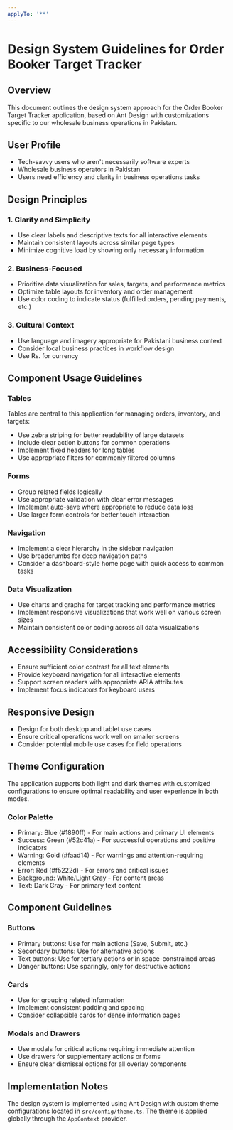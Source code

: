 ```yaml
---
applyTo: '**'
---
```

# Design System Guidelines for Order Booker Target Tracker

## Overview
This document outlines the design system approach for the Order Booker Target Tracker application, based on Ant Design with customizations specific to our wholesale business operations in Pakistan.

## User Profile
- Tech-savvy users who aren't necessarily software experts
- Wholesale business operators in Pakistan
- Users need efficiency and clarity in business operations tasks

## Design Principles

### 1. Clarity and Simplicity
- Use clear labels and descriptive texts for all interactive elements
- Maintain consistent layouts across similar page types
- Minimize cognitive load by showing only necessary information

### 2. Business-Focused
- Prioritize data visualization for sales, targets, and performance metrics
- Optimize table layouts for inventory and order management
- Use color coding to indicate status (fulfilled orders, pending payments, etc.)

### 3. Cultural Context
- Use language and imagery appropriate for Pakistani business context
- Consider local business practices in workflow design
- Use Rs. for currency

## Component Usage Guidelines

### Tables
Tables are central to this application for managing orders, inventory, and targets:
- Use zebra striping for better readability of large datasets
- Include clear action buttons for common operations
- Implement fixed headers for long tables
- Use appropriate filters for commonly filtered columns

### Forms
- Group related fields logically
- Use appropriate validation with clear error messages
- Implement auto-save where appropriate to reduce data loss
- Use larger form controls for better touch interaction

### Navigation
- Implement a clear hierarchy in the sidebar navigation
- Use breadcrumbs for deep navigation paths
- Consider a dashboard-style home page with quick access to common tasks

### Data Visualization
- Use charts and graphs for target tracking and performance metrics
- Implement responsive visualizations that work well on various screen sizes
- Maintain consistent color coding across all data visualizations

## Accessibility Considerations
- Ensure sufficient color contrast for all text elements
- Provide keyboard navigation for all interactive elements
- Support screen readers with appropriate ARIA attributes
- Implement focus indicators for keyboard users

## Responsive Design
- Design for both desktop and tablet use cases
- Ensure critical operations work well on smaller screens
- Consider potential mobile use cases for field operations

## Theme Configuration
The application supports both light and dark themes with customized configurations to ensure optimal readability and user experience in both modes.

### Color Palette
- Primary: Blue (#1890ff) - For main actions and primary UI elements
- Success: Green (#52c41a) - For successful operations and positive indicators
- Warning: Gold (#faad14) - For warnings and attention-requiring elements
- Error: Red (#f5222d) - For errors and critical issues
- Background: White/Light Gray - For content areas
- Text: Dark Gray - For primary text content

## Component Guidelines

### Buttons
- Primary buttons: Use for main actions (Save, Submit, etc.)
- Secondary buttons: Use for alternative actions
- Text buttons: Use for tertiary actions or in space-constrained areas
- Danger buttons: Use sparingly, only for destructive actions

### Cards
- Use for grouping related information
- Implement consistent padding and spacing
- Consider collapsible cards for dense information pages

### Modals and Drawers
- Use modals for critical actions requiring immediate attention
- Use drawers for supplementary actions or forms
- Ensure clear dismissal options for all overlay components

## Implementation Notes
The design system is implemented using Ant Design with custom theme configurations located in `src/config/theme.ts`. The theme is applied globally through the `AppContext` provider.
